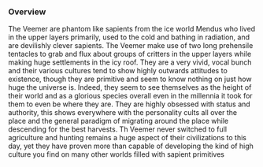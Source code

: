 
### Overview

The Veemer are phantom like sapients from the ice world Mendus who lived in the upper layers primarily, used to the cold and bathing in radiation, and are devilishly clever sapients.  The Veemer make use of two long prehensile tentacles to grab and flux about groups of critters in the upper layers while making huge settlements in the icy roof.  They are a very vivid, vocal bunch and their various cultures tend to show highly outwards attitudes to existence, though they are primitive and seem to know nothing on just how huge the universe is.  Indeed, they seem to see themselves as the height of their world and as a glorious species overall even in the millennia it took for them to even be where they are.  They are highly obsessed with status and authority, this shows everywhere with the personality cults all over the place and the general paradigm of migrating around the place while descending for the best harvests. Th Veemer never switched to full agriculture and hunting remains a huge aspect of their civilizations to this day, yet they have proven more than capable of developing the kind of high culture you find on many other worlds filled with sapient primitives
